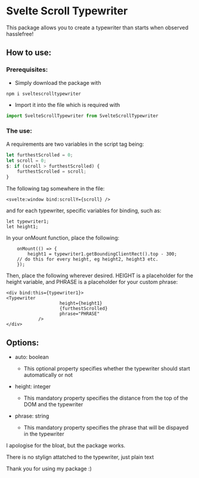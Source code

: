 # Svelte Scroll Typewriter

This package allows you to create a typewriter than starts when observed hasslefree!

## How to use:

### Prerequisites:

- Simply download the package with

```
npm i sveltescrolltypewriter
```

- Import it into the file which is required with

```javascript
import SvelteScrollTypewriter from SvelteScrollTypewriter
```

### The use:

A requirements are two variables in the script tag being:

```javascript
let furthestScrolled = 0;
let scroll = 0;
$: if (scroll > furthestScrolled) {
	furthestScrolled = scroll;
}
```

The following tag somewhere in the file:

```svelte
<svelte:window bind:scrollY={scroll} />
```

and for each typewriter, specific variables for binding, such as:

```svelte
let typewriter1;
let height1;
```

In your onMount function, place the following:

```svelte
	onMount(() => {
		height1 = typewriter1.getBoundingClientRect().top - 300;
    // do this for every height, eg height2, height3 etc.
	});
```

Then, place the following wherever desired. HEIGHT is a placeholder for the height variable, and PHRASE is a placeholder for your custom phrase:

```svelte
<div bind:this={typewriter1}>
<Typewriter
					height={height1}
					{furthestScrolled}
					phrase="PHRASE"
			/>
</div>
```

## Options:

- auto: boolean
	- This optional property specifies whether the typewriter should start automatically or not

- height: integer
	- This mandatory property specifies the distance from the top of the DOM and the typewriter

- phrase: string
	- This mandatory property specifies the phrase that will be dispayed in the typewriter


I apologise for the bloat, but the package works.

There is no stylign attatched to the typewriter, just plain text

Thank you for using my package :)
